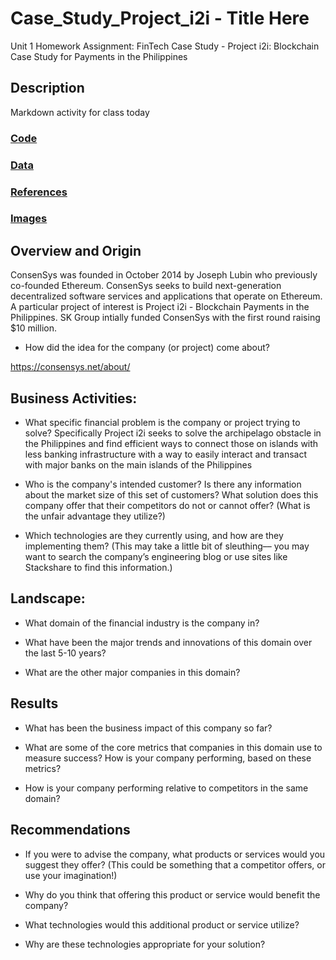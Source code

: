 # Case_Study_Project_i2i - Title Here
Unit 1 Homework Assignment: FinTech Case Study - Project i2i: Blockchain Case Study for Payments in the Philippines

## Description 
Markdown activity for class today

### [Code](./code)

### [Data](./data)

### [References](./references)

### [Images](./images)

## Overview and Origin

ConsenSys was founded in October 2014 by Joseph Lubin who previously co-founded Ethereum.   ConsenSys seeks to build next-generation decentralized software services and applications that operate on Ethereum.  A particular project of interest is Project i2i - Blockchain Payments in the Philippines. SK Group intially funded ConsenSys with the first round raising $10 million. 

* How did the idea for the company (or project) come about?


https://consensys.net/about/

## Business Activities:
* What specific financial problem is the company or project trying to solve?
Specifically Project i2i seeks to solve the archipelago obstacle in the Philippines and find efficient ways to connect those on islands with less banking infrastructure with a way to easily interact and transact with major banks on the main islands of the Philippines 

* Who is the company's intended customer?  Is there any information about the market size of this set of customers?
What solution does this company offer that their competitors do not or cannot offer? (What is the unfair advantage they utilize?)

* Which technologies are they currently using, and how are they implementing them? (This may take a little bit of sleuthing–– you may want to search the company’s engineering blog or use sites like Stackshare to find this information.)


## Landscape:

* What domain of the financial industry is the company in?

* What have been the major trends and innovations of this domain over the last 5-10 years?

* What are the other major companies in this domain?


## Results

* What has been the business impact of this company so far?

* What are some of the core metrics that companies in this domain use to measure success? How is your company performing, based on these metrics?

* How is your company performing relative to competitors in the same domain?


## Recommendations

* If you were to advise the company, what products or services would you suggest they offer? (This could be something that a competitor offers, or use your imagination!)

* Why do you think that offering this product or service would benefit the company?

* What technologies would this additional product or service utilize?

* Why are these technologies appropriate for your solution?
